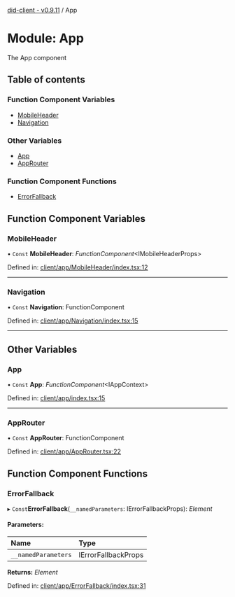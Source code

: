 [did-client - v0.9.11](../README.md) / App

# Module: App

The App component

## Table of contents

### Function Component Variables

- [MobileHeader](app.md#mobileheader)
- [Navigation](app.md#navigation)

### Other Variables

- [App](app.md#app)
- [AppRouter](app.md#approuter)

### Function Component Functions

- [ErrorFallback](app.md#errorfallback)

## Function Component Variables

### MobileHeader

• `Const` **MobileHeader**: *FunctionComponent*<IMobileHeaderProps\>

Defined in: [client/app/MobileHeader/index.tsx:12](https://github.com/Puzzlepart/did/blob/dev/client/app/MobileHeader/index.tsx#L12)

___

### Navigation

• `Const` **Navigation**: FunctionComponent

Defined in: [client/app/Navigation/index.tsx:15](https://github.com/Puzzlepart/did/blob/dev/client/app/Navigation/index.tsx#L15)

___

## Other Variables

### App

• `Const` **App**: *FunctionComponent*<IAppContext\>

Defined in: [client/app/index.tsx:15](https://github.com/Puzzlepart/did/blob/dev/client/app/index.tsx#L15)

___

### AppRouter

• `Const` **AppRouter**: FunctionComponent

Defined in: [client/app/AppRouter.tsx:22](https://github.com/Puzzlepart/did/blob/dev/client/app/AppRouter.tsx#L22)

## Function Component Functions

### ErrorFallback

▸ `Const`**ErrorFallback**(`__namedParameters`: IErrorFallbackProps): *Element*

#### Parameters:

Name | Type |
:------ | :------ |
`__namedParameters` | IErrorFallbackProps |

**Returns:** *Element*

Defined in: [client/app/ErrorFallback/index.tsx:31](https://github.com/Puzzlepart/did/blob/dev/client/app/ErrorFallback/index.tsx#L31)
